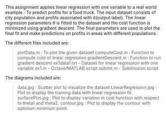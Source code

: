 This assignment applies linear regression with one variable to a real world example :
To predict profits for a food truck. 
The input dataset consists of city population and profits associated with it(output label).
The linear regression parameters θ is fitted to the dataset and the cost function is minimized using gradient descent. 
The final parameters are used to plot the final fit and make predictions on profits in areas with different populations.

The different files included are: 
> plotData.m : To plot the given dataset 
> computeCost.m : Function to compute cost of linear regression 
> gradientDescent.m : Function to run gradient descent 
> ex1data1.txt - Dataset for linear regression with one variable 
> ex1.m - Octave/MATLAB script 
> submit.m - Submission script

The diagrams included are: 
> data.jpg : Scatter plot to visualize the dataset 
> LinearRegression.jpg : Plot to display the training data with linear regression fit. 
> surfacePlot.jpg : Plot to display variation in cost function with respect to theta1 and theta2. 
> contour.jpg : Plot to display the contour with optimum minimum point.
